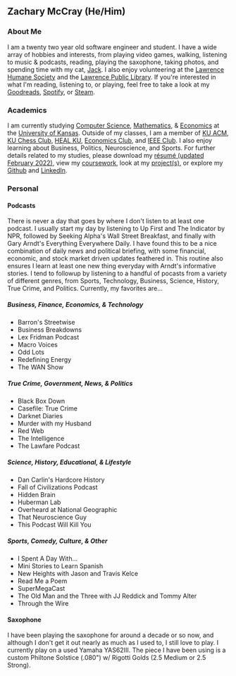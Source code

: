 ## **Zachary McCray** (He/Him) ##

### About Me ###
I am a twenty two year old software engineer and student. I have a wide array of hobbies and interests, from playing video games, walking, listening to music & podcasts, reading, playing the saxophone, taking photos, and spending time with my cat, [Jack](https://imgur.com/gallery/kjHwAwO). I also enjoy volunteering at the [Lawrence Humane Society](https://lawrencehumane.org/) and the [Lawrence Public Library](https://lplks.org/). If you're interested in what I'm reading, listening to, or playing, feel free to take a look at my [Goodreads](https://www.goodreads.com/zacharymccray), [Spotify](https://open.spotify.com/user/zachmccray.22?si=687142a887634e70), or [Steam](https://steamcommunity.com/id/zacharymccray/).

### Academics ###
I am currently studying [Computer Science](https://catalog.ku.edu/engineering/electrical-engineering-computer-science/bs-interdisciplinary-computing/#text), [Mathematics](https://catalog.ku.edu/liberal-arts-sciences/math/minor/), & [Economics](https://catalog.ku.edu/engineering/electrical-engineering-computer-science/bs-interdisciplinary-computing/#text) at the [University of Kansas](https://ku.edu/). Outside of my classes, I am a member of [KU ACM](https://rockchalkcentral.ku.edu/organization/acm), [KU Chess Club](https://rockchalkcentral.ku.edu/organization/kuchessclub), [HEAL KU](https://healku.carrd.co/), [Economics Club](https://rockchalkcentral.ku.edu/organization/kueconclub), and [IEEE Club](https://rockchalkcentral.ku.edu/organization/ieee). I also enjoy learning about Business, Politics, Neuroscience, and Sports. For further details related to my studies, please download my [résumé (updated February 2022)](https://github.com/zachmccray/resume/raw/main/Resume.pdf), view my [coursework](https://zachmccray.github.io/coursework), look at my [project(s)](https://zachmccray.github.io/projects), or explore my [Github](https://github.com/zachmccray) and [LinkedIn](https://www.linkedin.com/in/zachmccray/).

### Personal ###

#### Podcasts ####
There is never a day that goes by where I don't listen to at least one podcast. I usually start my day by listening to Up First and The Indicator by NPR, followed by Seeking Alpha's Wall Street Breakfast, and finally with Gary Arndt's Everything Everywhere Daily. I have found this to be a nice combination of daily news and political briefing, with some financial, economic, and stock market driven updates feathered in. This routine also ensures I learn at least one new thing everyday with Arndt's informative stories. I tend to followup by listening to a handful of pocasts from a variety of different genres, from Sports, Technology, Business, Science, History, True Crime, and Politics. Currently, my favorites are...

##### Business, Finance, Economics, & Technology #####
- Barron's Streetwise
- Business Breakdowns
- Lex Fridman Podcast
- Macro Voices
- Odd Lots
- Redefining Energy
- The WAN Show

##### True Crime, Government, News, & Politics #####
- Black Box Down
- Casefile: True Crime
- Darknet Diaries
- Murder with my Husband
- Red Web
- The Intelligence
- The Lawfare Podcast

##### Science, History, Educational, & Lifestyle #####
- Dan Carlin's Hardcore History
- Fall of Civilizations Podcast
- Hidden Brain
- Huberman Lab
- Overheard at National Geographic
- That Neuroscience Guy
- This Podcast Will Kill You

##### Sports, Comedy, Culture, & Other #####
- I Spent A Day With...
- Mini Stories to Learn Spanish
- New Heights with Jason and Travis Kelce
- Read Me a Poem
- SuperMegaCast
- The Old Man and the Three with JJ Reddick and Tommy Alter
- Through the Wire

#### Saxophone ####
I have been playing the saxophone for around a decade or so now, and although I don't get it out nearly as much as I used to, I still love to play. I currently play on a used Yamaha YAS62III. The piece I have been using is a custom Philtone Solstice (.080") w/ Rigotti Golds (2.5 Medium or 2.5 Strong).
